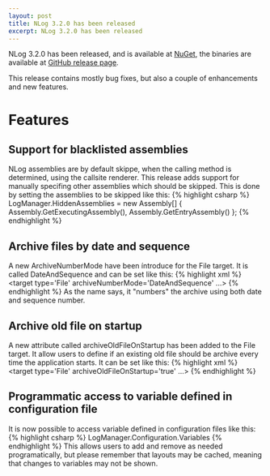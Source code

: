 ```yaml
---
layout: post
title: NLog 3.2.0 has been released
excerpt: NLog 3.2.0 has been released
---
```


NLog 3.2.0 has been released, and is available at [NuGet](https://www.nuget.org/packages/NLog/ "NuGet - NLog"), 
the binaries are available at [GitHub release page](https://github.com/NLog/NLog/releases/tag/v3.2.0 "GitHub release page").

This release contains mostly bug fixes, but also a couple of enhancements and new features.

Features
========

Support for blacklisted assemblies
-----------------------------
NLog assemblies are by default skippe, when the calling method is determined, using the callsite renderer. This release adds support for manually specifing other assemblies which should be skipped. This is done by setting the assemblies to be skipped like this:
{% highlight csharp %}
LogManager.HiddenAssemblies = new Assembly[] { Assembly.GetExecutingAssembly(), Assembly.GetEntryAssembly() };
{% endhighlight %}

Archive files by date and sequence
----------------------------------
A new ArchiveNumberMode have been íntroduce for the File target. It is called DateAndSequence and can be set like this:
{% highlight xml %}
<target type='File' archiveNumberMode='DateAndSequence' ...>
{% endhighlight %}
As the name says, it "numbers" the archive using both date and sequence number.

Archive old file on startup
---------------------------
A new attribute called archiveOldFileOnStartup has been added to the File target. It allow users to define if an existing old file should be archive every time the application starts. It can be set like this:
{% highlight xml %}
<target type='File' archiveOldFileOnStartup='true' ...>
{% endhighlight %}

Programmatic access to variable defined in configuration file
---------------------------------------------------------
It is now possible to access variable defined in configuration files like this:
{% highlight csharp %}
LogManager.Configuration.Variables
{% endhighlight %}
This allows users to add and remove as needed programatically, but please remember that layouts may be cached, meaning that changes to variables may not be shown.
